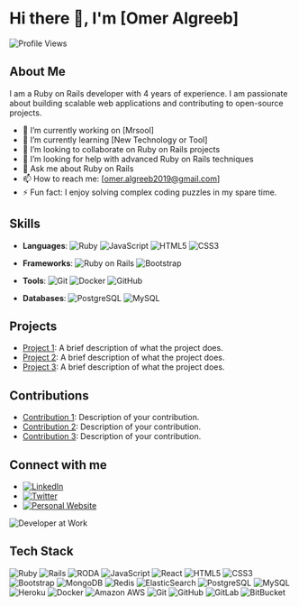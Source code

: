 # Hi there 👋, I'm [Omer Algreeb]

![Profile Views](https://gpvc.arturio.dev/omer-agreeb)

## About Me

I am a Ruby on Rails developer with 4 years of experience. I am passionate about building scalable web applications and contributing to open-source projects. 

- 🔭 I’m currently working on [Mrsool]
- 🌱 I’m currently learning [New Technology or Tool]
- 👯 I’m looking to collaborate on Ruby on Rails projects
- 🤔 I’m looking for help with advanced Ruby on Rails techniques
- 💬 Ask me about Ruby on Rails
- 📫 How to reach me: [omer.algreeb2019@gmail.com]
- ⚡ Fun fact: I enjoy solving complex coding puzzles in my spare time.

## Skills

- **Languages**: 
  ![Ruby](https://img.shields.io/badge/-Ruby-CC342D?style=flat-square&logo=ruby&logoColor=white)
  ![JavaScript](https://img.shields.io/badge/-JavaScript-F7DF1E?style=flat-square&logo=javascript&logoColor=black)
  ![HTML5](https://img.shields.io/badge/-HTML5-E34F26?style=flat-square&logo=html5&logoColor=white)
  ![CSS3](https://img.shields.io/badge/-CSS3-1572B6?style=flat-square&logo=css3)

- **Frameworks**: 
  ![Ruby on Rails](https://img.shields.io/badge/-Ruby_on_Rails-CC0000?style=flat-square&logo=ruby-on-rails&logoColor=white)
  ![Bootstrap](https://img.shields.io/badge/-Bootstrap-563D7C?style=flat-square&logo=bootstrap&logoColor=white)

- **Tools**: 
  ![Git](https://img.shields.io/badge/-Git-F05032?style=flat-square&logo=git&logoColor=white)
  ![Docker](https://img.shields.io/badge/-Docker-2496ED?style=flat-square&logo=docker&logoColor=white)
  ![GitHub](https://img.shields.io/badge/-GitHub-181717?style=flat-square&logo=github)

- **Databases**: 
  ![PostgreSQL](https://img.shields.io/badge/-PostgreSQL-336791?style=flat-square&logo=postgresql&logoColor=white)
  ![MySQL](https://img.shields.io/badge/-MySQL-4479A1?style=flat-square&logo=mysql&logoColor=white)

## Projects

- [Project 1](link): A brief description of what the project does.
- [Project 2](link): A brief description of what the project does.
- [Project 3](link): A brief description of what the project does.

## Contributions

- [Contribution 1](link): Description of your contribution.
- [Contribution 2](link): Description of your contribution.
- [Contribution 3](link): Description of your contribution.

## Connect with me

- [![LinkedIn](https://img.shields.io/badge/-LinkedIn-0077B5?style=flat-square&logo=linkedin&logoColor=white)](link)
- [![Twitter](https://img.shields.io/badge/-Twitter-1DA1F2?style=flat-square&logo=twitter&logoColor=white)](link)
- [![Personal Website](https://img.shields.io/badge/-Website-000000?style=flat-square&logo=web&logoColor=white)](link)

![Developer at Work](https://your-image-link.com)

## Tech Stack

![Ruby](https://img.shields.io/badge/-Ruby-CC342D?style=flat-square&logo=ruby&logoColor=white)
![Rails](https://img.shields.io/badge/-Rails-CC0000?style=flat-square&logo=ruby-on-rails&logoColor=white)
![RODA](https://img.shields.io/badge/-RODA-1F2937?style=flat-square&logo=roda)
![JavaScript](https://img.shields.io/badge/-JavaScript-F7DF1E?style=flat-square&logo=javascript&logoColor=black)
![React](https://img.shields.io/badge/-React-61DAFB?style=flat-square&logo=react&logoColor=black)
![HTML5](https://img.shields.io/badge/-HTML5-E34F26?style=flat-square&logo=html5&logoColor=white)
![CSS3](https://img.shields.io/badge/-CSS3-1572B6?style=flat-square&logo=css3&logoColor=white)
![Bootstrap](https://img.shields.io/badge/-Bootstrap-563D7C?style=flat-square&logo=bootstrap&logoColor=white)
![MongoDB](https://img.shields.io/badge/-MongoDB-47A248?style=flat-square&logo=mongodb&logoColor=white)
![Redis](https://img.shields.io/badge/-Redis-DC382D?style=flat-square&logo=redis&logoColor=white)
![ElasticSearch](https://img.shields.io/badge/-ElasticSearch-005571?style=flat-square&logo=elasticsearch&logoColor=white)
![PostgreSQL](https://img.shields.io/badge/-PostgreSQL-336791?style=flat-square&logo=postgresql&logoColor=white)
![MySQL](https://img.shields.io/badge/-MySQL-4479A1?style=flat-square&logo=mysql&logoColor=white)
![Heroku](https://img.shields.io/badge/-Heroku-430098?style=flat-square&logo=heroku&logoColor=white)
![Docker](https://img.shields.io/badge/-Docker-2496ED?style=flat-square&logo=docker&logoColor=white)
![Amazon AWS](https://img.shields.io/badge/-AWS-232F3E?style=flat-square&logo=amazon-aws&logoColor=white)
![Git](https://img.shields.io/badge/-Git-F05032?style=flat-square&logo=git&logoColor=white)
![GitHub](https://img.shields.io/badge/-GitHub-181717?style=flat-square&logo=github)
![GitLab](https://img.shields.io/badge/-GitLab-181717?style=flat-square&logo=gitlab)
![BitBucket](https://img.shields.io/badge/-BitBucket-0052CC?style=flat-square&logo=bitbucket)

